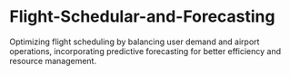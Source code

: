 # Flight-Schedular-and-Forecasting
Optimizing flight scheduling by balancing user demand and airport operations, incorporating predictive forecasting for better efficiency and resource management.
